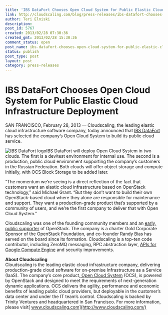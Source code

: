 ```yaml
---
title: 'IBS DataFort Chooses Open Cloud System for Public Elastic Cloud Infrastructure Deployment'
link: http://cloudscaling.com/blog/press-releases/ibs-datafort-chooses-open-cloud-system-for-public-elastic-cloud-infrastructure-deployment/
author: Teri Elniski
description: 
post_id: 5767
created: 2013/02/28 07:30:36
created_gmt: 2013/02/28 15:30:36
comment_status: open
post_name: ibs-datafort-chooses-open-cloud-system-for-public-elastic-cloud-infrastructure-deployment
status: publish
post_type: post
layout: post
category: press-releases
---
```


# IBS DataFort Chooses Open Cloud System for Public Elastic Cloud Infrastructure Deployment

SAN FRANCISCO, February 28, 2013 — Cloudscaling, the leading elastic cloud infrastructure software company, today announced that [IBS DataFort](http://www.datafort.org/) has selected the company’s Open Cloud System to build its public cloud service.

![IBS DataFort logo](http://www.cloudscaling.com/wp-content/uploads/2013/02/IBS-DataFort-logo.png)IBS DataFort will deploy Open Cloud System in two clouds. The first is a dev/test environment for internal use. The second is a production, public cloud environment supporting the company’s customers in the Russian Federation. Both clouds will offer object storage and compute initially, with OCS Block Storage to be added later.  
  
“The momentum we’re seeing is a direct reflection of the fact that customers want an elastic cloud infrastructure based on OpenStack technology,” said Michael Grant. “But they don’t want to build their own OpenStack-based cloud where they alone are responsible for maintenance and support. They want a production-grade product that’s supported by a community of users, and we’re the first company to deliver that with Open Cloud System.”  
  
Cloudscaling was one of the founding community members and an [early, public supporter](http://www.cloudscaling.com/blog/cloud-computing/does-openstack-change-the-cloud-game/) of OpenStack. The company is a charter Gold Corporate Sponsor of the OpenStack Foundation, and co-founder Randy Bias has served on the board since its formation. Cloudscaling is a top-ten code contributor, including ZeroMQ messaging, RPC abstraction layer, [APIs for Google Compute Engine](http://www.cloudscaling.com/blog/press-releases/cloudscaling-bringing-google-compute-engine-apis-to-openstack-project/) and security improvements.  
  
**About Cloudscaling**  
Cloudscaling is the leading elastic cloud infrastructure company, delivering production-grade cloud software for on-premise Infrastructure as a Service (IaaS). The company’s core product,[ Open Cloud System](http://www.cloudscaling.com/ocs-system-overview/) (OCS), is powered by OpenStack and designed to meet the requirements of next-generation dynamic applications. OCS delivers the agility, performance and economic benefits of leading public cloud providers, but deployable in the customer’s data center and under the IT team’s control. Cloudscaling is backed by Trinity Ventures and headquartered in San Francisco. For more information, please visit[ www.cloudscaling.com](http://www.cloudscaling.com/)